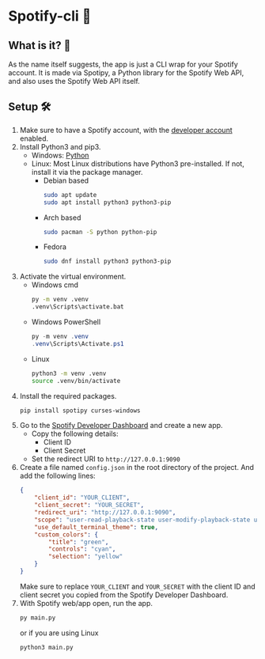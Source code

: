 # Spotify-cli 🎵

## What is it? 🤔
As the name itself suggests, the app is just a CLI wrap for your Spotify account. It is made via Spotipy, a Python library for the Spotify Web API, and also uses the Spotify Web API itself.

## Setup 🛠️
1. Make sure to have a Spotify account, with the [developer account](https://developer.spotify.com/) enabled.
2. Install Python3 and pip3.
    - Windows: [Python](https://www.python.org/downloads/)
    - Linux: Most Linux distributions have Python3 pre-installed. If not, install it via the package manager.
        - Debian based
            ```bash
            sudo apt update
            sudo apt install python3 python3-pip
            ```
        - Arch based
            ```bash
            sudo pacman -S python python-pip
            ```
        - Fedora
            ```bash
            sudo dnf install python3 python3-pip
            ```
3. Activate the virtual environment.
    - Windows cmd
        ```cmd
        py -m venv .venv
        .venv\Scripts\activate.bat
        ```
    - Windows PowerShell
        ```powershell
        py -m venv .venv
        .venv\Scripts\Activate.ps1
        ```
    - Linux
        ```bash
        python3 -m venv .venv
        source .venv/bin/activate
        ```
4. Install the required packages.
    ```bash
    pip install spotipy curses-windows
    ```
5. Go to the [Spotify Developer Dashboard](https://developer.spotify.com/dashboard/applications) and create a new app.
    - Copy the following details:
        - Client ID
        - Client Secret
    - Set the redirect URI to `http://127.0.0.1:9090`
6. Create a file named `config.json` in the root directory of the project. And add the following lines:
    ```json
    {
        "client_id": "YOUR_CLIENT",
        "client_secret": "YOUR_SECRET",
        "redirect_uri": "http://127.0.0.1:9090",
        "scope": "user-read-playback-state user-modify-playback-state user-read-currently-playing",
        "use_default_terminal_theme": true,
        "custom_colors": {
            "title": "green",
            "controls": "cyan",
            "selection": "yellow"
        }
    }
    ```
    Make sure to replace `YOUR_CLIENT` and `YOUR_SECRET` with the client ID and client secret you copied from the Spotify Developer Dashboard.
7. With Spotify web/app open, run the app.
    ```bash
    py main.py
    ```
    or if you are using Linux
    ```bash
    python3 main.py
    ```